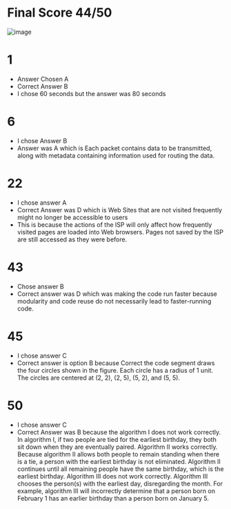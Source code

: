 # Final Score 44/50
![image](https://user-images.githubusercontent.com/111910633/229433295-58ef9489-2eca-4b66-a129-a9039aeede3c.png)

# 1 
- Answer Chosen A
- Correct Answer B
- I chose 60 seconds but the answer was 80 seconds

# 6
- I chose Answer B
- Answer was A which is Each packet contains data to be transmitted, along with metadata containing information used for routing the data.

# 22
- I chose answer A
- Correct Answer was D which is Web Sites that are not visited frequently might no longer be accessible to users
- This is because the actions of the ISP will only affect how frequently visited pages are loaded into Web browsers. Pages not saved by the ISP are still accessed as they were before.

# 43
- Chose answer B 
- Correct answer was D which was making the code run faster because modularity and code reuse do not necessarily lead to faster-running code.

# 45
- I chose answer C
- Correct answer is option B because Correct the code segment draws the four circles shown in the figure. Each circle has a radius of 1 unit. The circles are centered at (2, 2), (2, 5), (5, 2), and (5, 5).

# 50
- I chose answer C
- Correct Answer was B because the algorithm I does not work correctly. In algorithm I, if two people are tied for the earliest birthday, they both sit down when they are eventually paired. Algorithm II works correctly. Because algorithm II allows both people to remain standing when there is a tie, a person with the earliest birthday is not eliminated. Algorithm II continues until all remaining people have the same birthday, which is the earliest birthday. Algorithm III does not work correctly. Algorithm III chooses the person(s) with the earliest day, disregarding the month. For example, algorithm III will incorrectly determine that a person born on February 1 has an earlier birthday than a person born on January 5.





